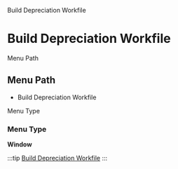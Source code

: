 
Build Depreciation Workfile
# Build Depreciation Workfile



Menu Path
## Menu Path



- Build Depreciation Workfile

Menu Type
### Menu Type

**Window**


:::tip
[Build Depreciation Workfile](functional-guide/window/window-build-depreciation-workfile.md)
:::
